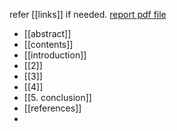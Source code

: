 refer [[links]] if needed.
[report pdf file](https://drive.google.com/file/d/1dn_H8u-02hp8VFGR_0J2b05IyFUWwdKT/view?usp=drive_link)


- [[abstract]]
- [[contents]]
- [[introduction]]
- [[2]]
- [[3]]
- [[4]]
- [[5. conclusion]]
- [[references]]
- 